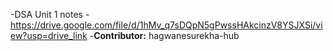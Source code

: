 -DSA Unit 1 notes
-https://drive.google.com/file/d/1hMv_q7sDQpN5gPwssHAkcinzV8YSJXSi/view?usp=drive_link
-**Contributor:** hagwanesurekha-hub
